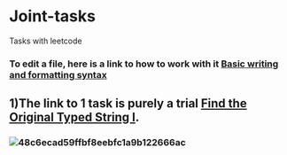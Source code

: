 # Joint-tasks
Tasks with leetcode
### To edit a file, here is a link to how to work with it [Basic writing and formatting syntax](https://docs.github.com/en/get-started/writing-on-github/getting-started-with-writing-and-formatting-on-github/basic-writing-and-formatting-syntax)
## 1)The link to 1 task is purely a trial [Find the Original Typed String I](https://leetcode.com/problems/find-the-original-typed-string-i/description/).
### ![48c6ecad59ffbf8eebfc1a9b122666ac](https://github.com/user-attachments/assets/fa60b7a5-a578-496d-abad-5b4f85b40024)
